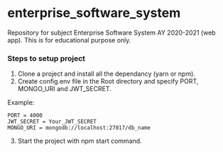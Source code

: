 # enterprise_software_system
Repository for subject Enterprise Software System AY 2020-2021 (web app). This is for educational purpose only.

### Steps to setup project
1. Clone a project and install all the dependancy (yarn or npm).
2. Create config.env file in the Root directory and specify PORT, MONGO_URI and JWT_SECRET.

Example: 

    PORT = 4000
    JWT_SECRET = Your_JWT_SECRET
    MONGO_URI = mongodb://localhost:27017/db_name

3. Start the project with npm start command.
